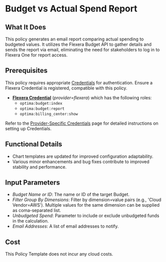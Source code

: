 # Budget vs Actual Spend Report

## What It Does

This policy generates an email report comparing actual spending to budgeted values. It utilizes the Flexera Budget API to gather details and sends the report via email, eliminating the need for stakeholders to log in to Flexera One for report access.

## Prerequisites

This policy requires appropriate [Credentials](https://docs.flexera.com/flexera/EN/Automation/ManagingCredentialsExternal.htm) for authentication. Ensure a Flexera Credential is registered, compatible with this policy.

- [**Flexera Credential**](https://docs.flexera.com/flexera/EN/Automation/ProviderCredentials.htm) (_provider=flexera_) which has the following roles:
  - `optima:budget:index`
  - `optima:budget:report`
  - `optima:billing_center:show`

Refer to the [Provider-Specific Credentials](https://docs.flexera.com/flexera/EN/Automation/ProviderCredentials.htm) page for detailed instructions on setting up Credentials.

## Functional Details

- Chart templates are updated for improved configuration adaptability.
- Various minor enhancements and bug fixes contribute to improved stability and performance.

## Input Parameters

- _Budget Name or ID_: The name or ID of the target Budget.
- _Filter Group By Dimensions_: Filter by dimension=value pairs (e.g., 'Cloud Vendor=AWS'). Multiple values for the same dimension can be supplied as coma-separated list.
- _Unbudgeted Spend_: Parameter to include or exclude unbudgeted funds in the calculation.
- _Email Addresses_: A list of email addresses to notify.

## Cost

This Policy Template does not incur any cloud costs.
